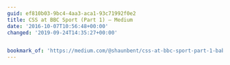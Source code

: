 ```yaml
---
guid: ef810b03-9bc4-4aa3-aca1-93c71992f0e2
title: CSS at BBC Sport (Part 1) – Medium
date: '2016-10-07T10:56:48+00:00'
changed: '2019-09-24T14:35:27+00:00'


bookmark_of: 'https://medium.com/@shaunbent/css-at-bbc-sport-part-1-bab546184e66#.eo7qq1niv'
---
```




